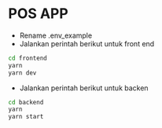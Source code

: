 # POS APP

- Rename .env_example
- Jalankan perintah berikut untuk front end

```bash
cd frontend
yarn
yarn dev
```

- Jalankan perintah berikut untuk backen

```bash
cd backend
yarn
yarn start
```

